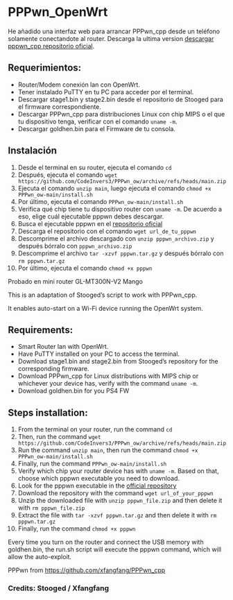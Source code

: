 # PPPwn_OpenWrt
He añadido una interfaz web para arrancar PPPwn_cpp desde un teléfono solamente conectandote al router.
Descarga la ultima version [descargar pppwn_cpp repositorio oficial](https://nightly.link/xfangfang/PPPwn_cpp/workflows/ci.yaml/main).

## Requerimientos:

- Router/Modem conexión lan con OpenWrt.
- Tener instalado PuTTY en tu PC para acceder por el terminal.
- Descargar stage1.bin y stage2.bin desde el repositorio de Stooged para el firmware correspondiente.
- Descargar PPPwn_cpp para distribuciones Linux con chip MIPS o el que tu dispositivo tenga, verificar con el comando `uname -m`.
- Descargar goldhen.bin para el Firmware de tu consola.

## Instalación

1. Desde el terminal en su router, ejecuta el comando `cd `
2. Después, ejecuta el comando `wget https://github.com/CodeInvers3/PPPwn_ow/archive/refs/heads/main.zip`
3. Ejecuta el comando `unzip main`, luego ejecuta el comando `chmod +x PPPwn_ow-main/install.sh`
4. Por último, ejecuta el comando `PPPwn_ow-main/install.sh`
5. Verifica qué chip tiene tu dispositivo router con `uname -m`. De acuerdo a eso, elige cuál ejecutable pppwn debes descargar.
6. Busca el ejecutable pppwn en el [repositorio oficial](https://nightly.link/xfangfang/PPPwn_cpp/workflows/ci.yaml/main)
7. Descarga el repositorio con el comando `wget url_de_tu_pppwn`
8. Descomprime el archivo descargado con `unzip pppwn_archivo.zip` y después bórralo con `pppwn_archivo.zip`
9. Descomprime el archivo `tar -xzvf pppwn.tar.gz` y después bórralo con `rm pppwn.tar.gz`
10. Por último, ejecuta el comando `chmod +x pppwn`

Probado en mini router GL-MT300N-V2 Mango

This is an adaptation of Stooged’s script to work with PPPwn_cpp.

It enables auto-start on a Wi-Fi device running the OpenWrt system.

## Requirements:

- Smart Router lan with OpenWrt.
- Have PuTTY installed on your PC to access the terminal.
- Download stage1.bin and stage2.bin from Stooged’s repository for the corresponding firmware.
- Download PPPwn_cpp for Linux distributions with MIPS chip or whichever your device has, verify with the command `uname -m`.
- Download goldhen.bin for you PS4 FW

## Steps installation:

1. From the terminal on your router, run the command `cd`
2. Then, run the command `wget https://github.com/CodeInvers3/PPPwn_ow/archive/refs/heads/main.zip`
3. Run the command `unzip main`, then run the command `chmod +x PPPwn_ow-main/install.sh`
4. Finally, run the command `PPPwn_ow-main/install.sh`
5. Verify which chip your router device has with `uname -m`. Based on that, choose which pppwn executable you need to download.
6. Look for the pppwn executable in the [official repository](https://nightly.link/xfangfang/PPPwn_cpp/workflows/ci.yaml/main)
7. Download the repository with the command `wget url_of_your_pppwn`
8. Unzip the downloaded file with `unzip pppwn_file.zip` and then delete it with `rm pppwn_file.zip`
9. Extract the file with `tar -xzvf pppwn.tar.gz` and then delete it with `rm pppwn.tar.gz`
10. Finally, run the command `chmod +x pppwn`

Every time you turn on the router and connect the USB memory with goldhen.bin, the run.sh script will execute the pppwn command, which will allow the auto-exploit.

PPPwn from https://github.com/xfangfang/PPPwn_cpp

### Credits: Stooged / Xfangfang
